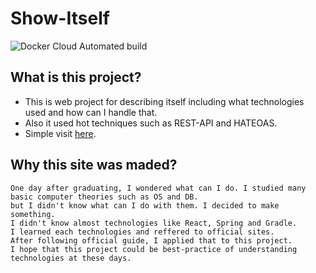 # Show-Itself
![Docker Cloud Automated build](https://img.shields.io/docker/cloud/automated/ibjsw/show-itself)

## What is this project?
- This is web project for describing itself including what technologies used and how can I handle that.
- Also it used hot techniques such as REST-API and HATEOAS.
- Simple visit [here](http://bjdev.site).

## Why this site was maded?
```
One day after graduating, I wondered what can I do. I studied many basic computer theories such as OS and DB.
but I didn't know what can I do with them. I decided to make something.
I didn't know almost technologies like React, Spring and Gradle.
I learned each technologies and reffered to official sites.
After following official guide, I applied that to this project.
I hope that this project could be best-practice of understanding technologies at these days.
```
